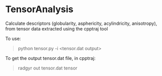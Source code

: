 # TensorAnalysis
Calculate descriptors (globularity, asphericity, acylindricity, anisotropy), from tensor data extracted using the cpptraj tool

To use:
> python tensor.py -i <tensor.dat output>

To get the output tensor.dat file, in cpptraj:
>radgyr out tensor.dat tensor
